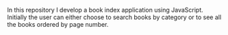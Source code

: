 In this repository I develop a book index application using JavaScript. Initially the user can either choose to search books by category or to see all the books ordered by page number.